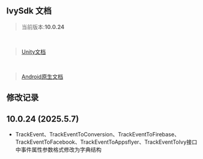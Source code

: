 ## IvySdk 文档

> 当前版本:**10.0.24**
<br>

> [Unity文档](README_UNITY.md)
<br>

> [Android原生文档](README_ANDROID_NATIVE.md)


## 修改记录
## 10.0.24 (2025.5.7)
- TrackEvent、TrackEventToConversion、TrackEventToFirebase、TrackEventToFacebook、TrackEventToAppsflyer、TrackEventToIvy接口中事件属性参数格式修改为字典结构
